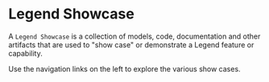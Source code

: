 
# Legend Showcase 

A `Legend Showcase` is a collection of models, code, documentation and other artifacts that are used to "show case" or demonstrate a Legend feature or capability.

Use the navigation links on the left to explore the various show cases. 